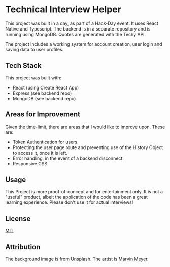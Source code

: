 # Technical Interview Helper

This project was built in a day, as part of a Hack-Day event. It uses React Native and Typescript. The backend is in a separate repository and is running using MongoDB. Quotes are generated with the Techy API.

The project includes a working system for account creation, user login and saving data to user profiles.

## Tech Stack
This project was built with:
- React (using Create React App)
- Express (see backend repo)
- MongoDB (see backend repo)

## Areas for Improvement

Given the time-limit, there are areas that I would like to improve upon. These are:

 - Token Authentication for users.
 - Protecting the user page route and preventing use of the History Object to access it, once it is left.
- Error handling, in the event of a backend disconnect.
- Responsive CSS.


## Usage

This Project is more proof-of-concept and for entertainment only. It is not a "useful" product, albeit the application of the code has been a great learning experience. Please don't use it for actual interviews!


## License

[MIT](https://choosealicense.com/licenses/mit/)

## Attribution

The background image is from Unsplash. The artist is [Marvin Meyer](https://unsplash.com/@marvelous?utm_source=unsplash&utm_medium=referral&utm_content=creditCopyText). 
